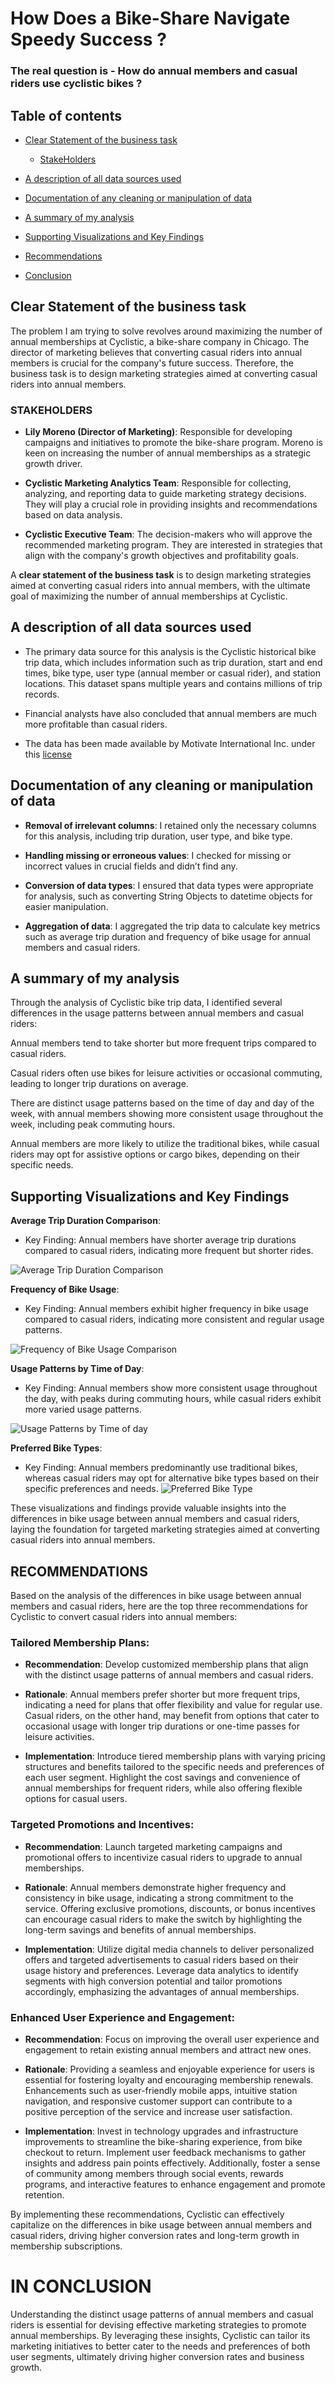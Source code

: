 # How Does a Bike-Share Navigate Speedy Success ?
### The real question is - How do annual members and casual riders use cyclistic bikes ?

## Table of contents

- [Clear Statement of the business task](#Clear-Statement-of-the-business-task)

    - [StakeHolders](#STAKEHOLDERS)

- [A description of all data sources used](#A-description-of-all-data-sources-used)

- [Documentation of any cleaning or manipulation of data](#Documentation-of-any-cleaning-or-manipulation-of-data)

- [A summary of my analysis](#-A-summary-of-my-analysis)

- [Supporting Visualizations and Key Findings](#Supporting-Visualizations-and-Key-Findings)

- [Recommendations](#RECOMMENDATIONS)

- [Conclusion](#IN-CONCLUSION)


## Clear Statement of the business task
The problem I am trying to solve revolves around maximizing the number of annual memberships at Cyclistic, a bike-share company in Chicago. The director of marketing believes that converting casual riders into annual members is crucial for the company's future success. Therefore, the business task is to design marketing strategies aimed at converting casual riders into annual members.

### STAKEHOLDERS
-	**Lily Moreno (Director of Marketing)**: Responsible for developing campaigns and initiatives to promote the bike-share program. Moreno is keen on increasing the number of annual memberships as a strategic growth driver.

-	**Cyclistic Marketing Analytics Team**: Responsible for collecting, analyzing, and reporting data to guide marketing strategy decisions. They will play a crucial role in providing insights and recommendations based on data analysis.

-	**Cyclistic Executive Team**: The decision-makers who will approve the recommended marketing program. They are interested in strategies that align with the company's growth objectives and profitability goals.


A **clear statement of the business task** is to design marketing strategies aimed at converting casual riders into annual members, with the ultimate goal of maximizing the number of annual memberships at Cyclistic.

## A description of all data sources used

- The primary data source for this analysis is the Cyclistic historical bike trip data, which includes information such as trip duration, start and end times, bike type, user type (annual member or casual rider), and station locations. This dataset spans multiple years and contains millions of trip records. 

- Financial analysts have also concluded that annual members are much more profitable than casual riders.

- The data has been made available by Motivate International Inc. under this [license](https://divvybikes.com/data-license-agreement)

## Documentation of any cleaning or manipulation of data

- **Removal of irrelevant columns**: I retained only the necessary columns for this analysis, including trip duration, user type, and bike type.

- **Handling missing or erroneous values**: I checked for missing or incorrect values in crucial fields and didn’t find any.

- **Conversion of data types**: I ensured that data types were appropriate for analysis, such as converting String Objects to datetime objects for easier manipulation.

- **Aggregation of data**: I aggregated the trip data to calculate key metrics such as average trip duration and frequency of bike usage for annual members and casual riders.

## A summary of my analysis

Through the analysis of Cyclistic bike trip data, I identified several differences in the usage patterns between annual members and casual riders:

Annual members tend to take shorter but more frequent trips compared to casual riders.

Casual riders often use bikes for leisure activities or occasional commuting, leading to longer trip durations on average.

There are distinct usage patterns based on the time of day and day of the week, with annual members showing more consistent usage throughout the week, including peak commuting hours.

Annual members are more likely to utilize the traditional bikes, while casual riders may opt for assistive options or cargo bikes, depending on their specific needs.

## Supporting Visualizations and Key Findings

**Average Trip Duration Comparison**: 
-	Key Finding: Annual members have shorter average trip durations compared to casual riders, indicating more frequent but shorter rides.
  <img src="/cyclicist_bike_share/Frequency of Bike Usage Comparison.png" alt="Average Trip Duration Comparison">

**Frequency of Bike Usage**: 
-	Key Finding: Annual members exhibit higher frequency in bike usage compared to casual riders, indicating more consistent and regular usage patterns.
  <img src="/cyclicist_bike_share/Frequency of Bike Usage Comparison.png" alt="Frequency of Bike Usage Comparison">

**Usage Patterns by Time of Day**: 
-	Key Finding: Annual members show more consistent usage throughout the day, with peaks during commuting hours, while casual riders exhibit more varied usage patterns.
  <img src="/cyclicist_bike_share/Usage Patterns by Time of day.png" alt="Usage Patterns by Time of day">
  
**Preferred Bike Types**: 
-	Key Finding: Annual members predominantly use traditional bikes, whereas casual riders may opt for alternative bike types based on their specific preferences and needs.
    <img src="/cyclicist_bike_share/Preferred Bike Type.png" alt="Preferred Bike Type">
    
These visualizations and findings provide valuable insights into the differences in bike usage between annual members and casual riders, laying the foundation for targeted marketing strategies aimed at converting casual riders into annual members.

## RECOMMENDATIONS

Based on the analysis of the differences in bike usage between annual members and casual riders, here are the top three recommendations for Cyclistic to convert casual riders into annual members:

### Tailored Membership Plans:

- **Recommendation**: Develop customized membership plans that align with the distinct usage patterns of annual members and casual riders.

- **Rationale**: Annual members prefer shorter but more frequent trips, indicating a need for plans that offer flexibility and value for regular use. Casual riders, on the other hand, may benefit from options that cater to occasional usage with longer trip durations or one-time passes for leisure activities.

- **Implementation**: Introduce tiered membership plans with varying pricing structures and benefits tailored to the specific needs and preferences of each user segment. Highlight the cost savings and convenience of annual memberships for frequent riders, while also offering flexible options for casual users.

### Targeted Promotions and Incentives:

- **Recommendation**: Launch targeted marketing campaigns and promotional offers to incentivize casual riders to upgrade to annual memberships.

- **Rationale**: Annual members demonstrate higher frequency and consistency in bike usage, indicating a strong commitment to the service. Offering exclusive promotions, discounts, or bonus incentives can encourage casual riders to make the switch by highlighting the long-term savings and benefits of annual memberships.

- **Implementation**: Utilize digital media channels to deliver personalized offers and targeted advertisements to casual riders based on their usage history and preferences. Leverage data analytics to identify segments with high conversion potential and tailor promotions accordingly, emphasizing the advantages of annual memberships.

### Enhanced User Experience and Engagement:

- **Recommendation**: Focus on improving the overall user experience and engagement to retain existing annual members and attract new ones.

- **Rationale**: Providing a seamless and enjoyable experience for users is essential for fostering loyalty and encouraging membership renewals. Enhancements such as user-friendly mobile apps, intuitive station navigation, and responsive customer support can contribute to a positive perception of the service and increase user satisfaction.

- **Implementation**: Invest in technology upgrades and infrastructure improvements to streamline the bike-sharing experience, from bike checkout to return. Implement user feedback mechanisms to gather insights and address pain points effectively. Additionally, foster a sense of community among members through social events, rewards programs, and interactive features to enhance engagement and promote retention.

By implementing these recommendations, Cyclistic can effectively capitalize on the differences in bike usage between annual members and casual riders, driving higher conversion rates and long-term growth in membership subscriptions.

# IN CONCLUSION
Understanding the distinct usage patterns of annual members and casual riders is essential for devising effective marketing strategies to promote annual memberships. By leveraging these insights, Cyclistic can tailor its marketing initiatives to better cater to the needs and preferences of both user segments, ultimately driving higher conversion rates and business growth.
